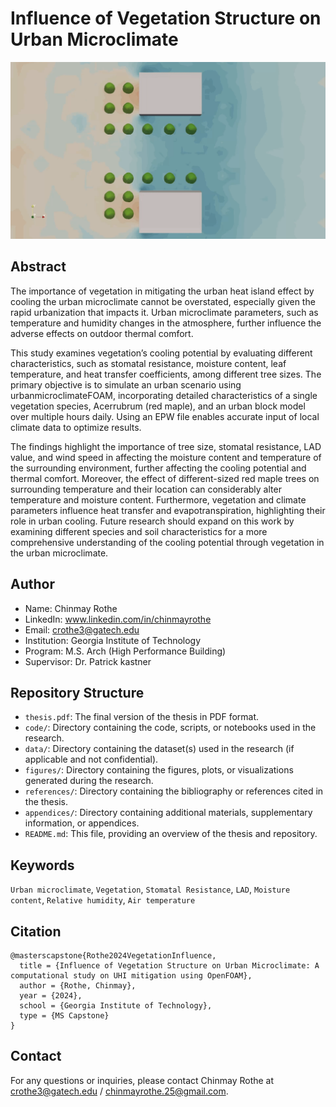 # Influence of Vegetation Structure on Urban Microclimate

![24HRS lAPSE 2b gif](./Figures/GraphicalAbstract.gif)

## Abstract

The importance of vegetation in mitigating the urban heat island effect by cooling the urban microclimate cannot be overstated, especially given the rapid urbanization that impacts it. Urban microclimate parameters, such as temperature and humidity changes in the atmosphere, further influence the adverse effects on outdoor thermal comfort.  

This study examines vegetation’s cooling potential by evaluating different characteristics, such as stomatal resistance, moisture content, leaf temperature, and heat transfer coefficients, among different tree sizes. The primary objective is to simulate an urban scenario using urbanmicroclimateFOAM, incorporating detailed characteristics of a single vegetation species, Acerrubrum (red maple), and an urban block model over multiple hours daily. Using an EPW file enables accurate input of local climate data to optimize results.  

The findings highlight the importance of tree size, stomatal resistance, LAD value, and wind speed in affecting the moisture content and temperature of the surrounding environment, further affecting the cooling potential and thermal comfort. Moreover, the effect of different-sized red maple trees on surrounding temperature and their location can considerably alter temperature and moisture content. Furthermore, vegetation and climate parameters influence heat transfer and evapotranspiration, highlighting their role in urban cooling. Future research should expand on this work by examining different species and soil characteristics for a more comprehensive understanding of the cooling potential through vegetation in the urban microclimate.  

## Author

- Name: Chinmay Rothe
- LinkedIn: www.linkedin.com/in/chinmayrothe
- Email: crothe3@gatech.edu
- Institution: Georgia Institute of Technology
- Program: M.S. Arch (High Performance Building)
- Supervisor: Dr. Patrick kastner

## Repository Structure

- `thesis.pdf`: The final version of the thesis in PDF format.
- `code/`: Directory containing the code, scripts, or notebooks used in the research.
- `data/`: Directory containing the dataset(s) used in the research (if applicable and not confidential).
- `figures/`: Directory containing the figures, plots, or visualizations generated during the research.
- `references/`: Directory containing the bibliography or references cited in the thesis.
- `appendices/`: Directory containing additional materials, supplementary information, or appendices.
- `README.md`: This file, providing an overview of the thesis and repository.

## Keywords

`Urban microclimate`, `Vegetation`, `Stomatal Resistance`, `LAD`, `Moisture content`, `Relative humidity`, `Air temperature`

## Citation

```
@masterscapstone{Rothe2024VegetationInfluence,
  title = {Influence of Vegetation Structure on Urban Microclimate: A computational study on UHI mitigation using OpenFOAM},
  author = {Rothe, Chinmay},
  year = {2024},
  school = {Georgia Institute of Technology},
  type = {MS Capstone}
}
```

## Contact

For any questions or inquiries, please contact Chinmay Rothe at crothe3@gatech.edu / chinmayrothe.25@gmail.com.
